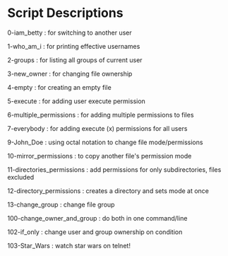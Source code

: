 # Script Descriptions

0-iam_betty
: for switching to another user

1-who_am_i
: for printing effective usernames

2-groups
: for listing all groups of current user

3-new_owner
: for changing file ownership

4-empty
: for creating an empty file

5-execute
: for adding user execute permission

6-multiple_permissions
: for adding multiple permissions to files

7-everybody
: for adding execute (x) permissions for all users

9-John_Doe
: using octal notation to change file mode/permissions

10-mirror_permissions
: to copy another file's permission mode

11-directories_permissions
: add permissions for only subdirectories, files excluded

12-directory_permissions
: creates a directory and sets mode at once

13-change_group
: change file group

100-change_owner_and_group
: do both in one command/line

102-if_only
: change user and group ownership on condition

103-Star_Wars
: watch star wars on telnet!

